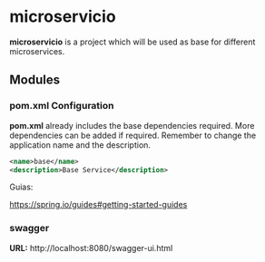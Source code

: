 # microservicio

**microservicio** is a project which will be used as base for different microservices.

## Modules

### pom.xml Configuration

**pom.xml** already includes the base dependencies required.
More dependencies can be added if required.
 Remember to change the application name and the description.

```xml
<name>base</name>
<description>Base Service</description>
```

Guias:

https://spring.io/guides#getting-started-guides

### swagger
**URL:** http://localhost:8080/swagger-ui.html
